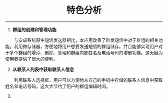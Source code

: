 # <center>特色分析


---


1. **群组的创建和管理功能**

　　与安卓系统原生短信发送器相比，本应用改善了群发短信中对于群组的相关功能。利用微存储器，方便地将用户想要发送短信的群组储存。并且能够实现用户对于多个群组的增添、删除、管理和群组内部姓名及电话号码的增删功能。这无疑为使用者提供了很大的便利。

2. **从联系人列表中获取联系人信息**

　　利用联系人选择框，用户可以方便地从自己的手机中存储的联系人信息中获取姓名和电话号码。这大大节约了用户的群组编辑时间。

3. 
